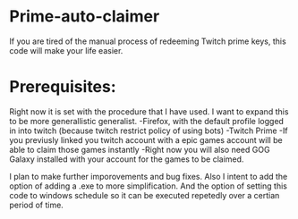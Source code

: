 # Prime-auto-claimer
If you are tired of the manual process of redeeming Twitch prime keys, this code will make your life easier.

# Prerequisites:
Right now it is set with the procedure that I have used. I want to expand this to be more generallistic generalist.
-Firefox, with the default profile logged in into twitch (because twitch restrict policy of using bots)
-Twitch Prime
-If you previusly linked you twitch account with a epic games account will be able to claim those games instantly
-Right now you will also need GOG Galaxy installed with your account for the games to be claimed.

I plan to make further imporovements and bug fixes. Also I intent to add the option of adding a .exe to more simplification. And the option of setting this code to windows schedule so it can be executed repetedly over a certian period of time.


